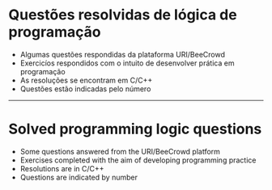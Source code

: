 # Questões resolvidas de lógica de programação 

  - Algumas questões respondidas da plataforma URI/BeeCrowd
  - Exercicíos respondidos com o intuito de desenvolver prática em programação
  - As resoluções se encontram em C/C++
  - Questões estão indicadas pelo número
-----------------------------------------------------------------------------------------

# Solved programming logic questions

  - Some questions answered from the URI/BeeCrowd platform
  - Exercises completed with the aim of developing programming practice
  - Resolutions are in C/C++
  - Questions are indicated by number
